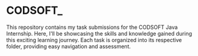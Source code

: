 # CODSOFT_
This repository contains my task submissions for the CODSOFT Java Internship. Here, I'll be showcasing the skills and knowledge gained during this exciting learning journey. Each task is organized into its respective folder, providing easy navigation and assessment.
